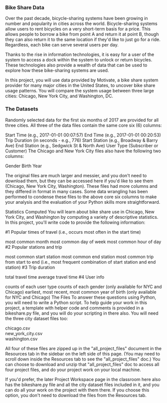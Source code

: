 <h3> Bike Share Data</h3>
Over the past decade, bicycle-sharing systems have been growing in number and popularity in cities across the world. Bicycle-sharing systems allow users to rent bicycles on a very short-term basis for a price. This allows people to borrow a bike from point A and return it at point B, though they can also return it to the same location if they'd like to just go for a ride. Regardless, each bike can serve several users per day.

Thanks to the rise in information technologies, it is easy for a user of the system to access a dock within the system to unlock or return bicycles. These technologies also provide a wealth of data that can be used to explore how these bike-sharing systems are used.

In this project, you will use data provided by Motivate, a bike share system provider for many major cities in the United States, to uncover bike share usage patterns. You will compare the system usage between three large cities: Chicago, New York City, and Washington, DC.

<h3>The Datasets</h3>
Randomly selected data for the first six months of 2017 are provided for all three cities. All three of the data files contain the same core six (6) columns:

Start Time (e.g., 2017-01-01 00:07:57)
End Time (e.g., 2017-01-01 00:20:53)
Trip Duration (in seconds - e.g., 776)
Start Station (e.g., Broadway & Barry Ave)
End Station (e.g., Sedgwick St & North Ave)
User Type (Subscriber or Customer)
The Chicago and New York City files also have the following two columns:

Gender
Birth Year

The original files are much larger and messier, and you don't need to download them, but they can be accessed here if you'd like to see them (Chicago, New York City, Washington). These files had more columns and they differed in format in many cases. Some data wrangling has been performed to condense these files to the above core six columns to make your analysis and the evaluation of your Python skills more straightforward.

Statistics Computed
You will learn about bike share use in Chicago, New York City, and Washington by computing a variety of descriptive statistics. In this project, you'll write code to provide the following information:

#1 Popular times of travel (i.e., occurs most often in the start time)

most common month
most common day of week
most common hour of day
#2 Popular stations and trip

most common start station
most common end station
most common trip from start to end (i.e., most frequent combination of start station and end station)
#3 Trip duration

total travel time
average travel time
#4 User info

counts of each user type
counts of each gender (only available for NYC and Chicago)
earliest, most recent, most common year of birth (only available for NYC and Chicago)
The Files
To answer these questions using Python, you will need to write a Python script. To help guide your work in this project, a template with helper code and comments is provided in a bikeshare.py file, and you will do your scripting in there also. You will need the three city dataset files too:

chicago.csv
<br/>
new_york_city.csv
<br/>
washington.csv

All four of these files are zipped up in the "all_project_files" document in the Resources tab in the sidebar on the left side of this page. (You may need to scroll down inside the Resources tab to see the "all_project_files" doc.) You can choose to download and unzip that "all_project_files" doc to access all four project files, and do your project work on your local machine.

If you'd prefer, the later Project Workspace page in the classroom here also has the bikeshare.py file and all the city dataset files included in it, and you can do all your work on the project with them there. If you choose this option, you don't need to download the files from the Resources tab.

